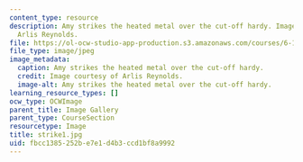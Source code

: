```yaml
---
content_type: resource
description: Amy strikes the heated metal over the cut-off hardy. Image courtesy of
  Arlis Reynolds.
file: https://ol-ocw-studio-app-production.s3.amazonaws.com/courses/6-163-strobe-project-laboratory-fall-2005/fbcc1385252be7e1d4b3ccd1bf8a9992_strike1.jpg
file_type: image/jpeg
image_metadata:
  caption: Amy strikes the heated metal over the cut-off hardy.
  credit: Image courtesy of Arlis Reynolds.
  image-alt: Amy strikes the heated metal over the cut-off hardy.
learning_resource_types: []
ocw_type: OCWImage
parent_title: Image Gallery
parent_type: CourseSection
resourcetype: Image
title: strike1.jpg
uid: fbcc1385-252b-e7e1-d4b3-ccd1bf8a9992
---
```

